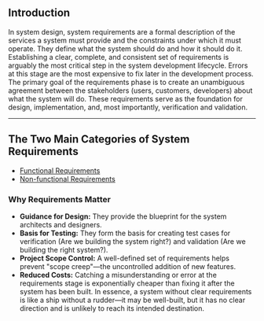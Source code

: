 ## Introduction
In system design, system requirements are a formal description of the services a system must provide and the constraints under which it must operate. They define what the system should do and how it should do it. Establishing a clear, complete, and consistent set of requirements is arguably the most critical step in the system development lifecycle. Errors at this stage are the most expensive to fix later in the development process.
The primary goal of the requirements phase is to create an unambiguous agreement between the stakeholders (users, customers, developers) about what the system will do. These requirements serve as the foundation for design, implementation, and, most importantly, verification and validation.

---
## The Two Main Categories of System Requirements
- [Functional Requirements](functional_requirements.md)
- [Non-functional Requirements](non_functional_requirements.md)
### Why Requirements Matter
- **Guidance for Design:** They provide the blueprint for the system architects and designers.
- **Basis for Testing:** They form the basis for creating test cases for verification (Are we building the system right?) and validation (Are we building the right system?).
- **Project Scope Control:** A well-defined set of requirements helps prevent "scope creep"—the uncontrolled addition of new features.
- **Reduced Costs:** Catching a misunderstanding or error at the requirements stage is exponentially cheaper than fixing it after the system has been built.
In essence, a system without clear requirements is like a ship without a rudder—it may be well-built, but it has no clear direction and is unlikely to reach its intended destination.